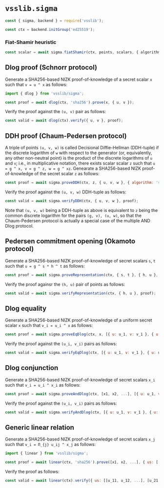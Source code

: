 # `vsslib.sigma`

```js
const { sigma, backend } = require('vsslib');

const ctx = backend.initGroup('ed25519');
```

### Fiat-Shamir heuristic

```js
const scalar = await sigma.fiatShamir(ctx, points, scalars, { algorithm, nonce });
```

## Dlog proof (Schnorr protocol)

Generate a SHA256-based NIZK proof-of-knowledge of a secret scalar `x` such
that `v = u ^ x` as follows:

```js
import { dlog } from 'vsslib/sigma';

const proof = await dlog(ctx, 'sha256').prove(x, { u, v });
```

Verify the proof against the `(u, v)` pair as follows:


```js
const valid = await dlog(ctx).verify({ u, v }, proof);
```

## DDH proof (Chaum-Pedersen protocol)

A triple of points `(u, v, w)` is called Decisional Diffie-Hellman (DDH-tuple)
if the discrete logarithm of `w` with respect to the generator (or,
equivalently, any other non-neutral point) is the product of the discrete
logarithms of `u` and `v`; i.e., in multiplicative notation, there exists
scalar scalar `z` such that `u = g ^ x, v = g ^ z, w = g ^ xz`.
Genearate a SHA256-based NIZK proof-of-knowledge of the secret scalar
`z` as follows:

```js
const proof = await sigma.proveDDH(ctx, z, { u, v, w }, { algorithm: 'sha256' });
```

Verify the proof against the `(u, v, w)` DDH-tuple as follows:

```js
const valid = await sigma.verifyDDH(ctx, { u, v, w }, proof);
```

Note that `(u, v, w)` being a DDH-tuple as above is equivalent to
`z` being the common discrete logarithm for the pairs `(g, v), (u, w)`,
so that the Chaum-Pedersen protocol is actually a special case of the multiple
AND Dlog protocol.

## Pedersen commitment opening (Okamoto protocol)

Generate a SHA256-based NIZK proof-of-knowledge of secret scalars `s`, `t`
such that `u = g ^ s * h ^ t` as follows:

```js
const proof = await sigma.proveRepresentation(ctx, { s, t }, { h, u }, { algorithm: 'sha256'});
```

Verify the proof againsr the `(h, u)` pair of points as follows:

```js
const valid = await sigma.verifyRepresentation(ctx, { h, u }, proof);
```

## Dlog equality 

Generate a SHA256-based NIZK proof-of-knowledge of a uniform secret scalar `x` such
that `v_i = u_i ^ x` as follows:

```js
const proof = await sigma.proveEqDlog(ctx, x, [{ u: u_1, v: v_1 }, { u: u_2, v: v_2 }, ...], { algorithm: 'sha256' });
```

Verify the proof against the `(u_i, v_i)` pairs as follows:


```js
const valid = await sigma.verifyEqDlog(ctx, [{ u: u_1, v: v_1 }, { u: u_2, v: v_2 }, ...], proof);
```

## Dlog conjunction 

Generate a SHA256-based NIZK proof-of-knowledge of secret scalars `x_i` such
that `v_i = u_i ^ x_i` as follows:

```js
const proof = await sigma.proveAndDlog(ctx, [x1, x2, ...], [{ u: u_1, v: v_1 }, { u: u_2, v: v_2 }, ...], { algorithm: 'sha256' });
```

Verify the proof against the `(u_i, v_i)` pairs as follows:


```js
const valid = await sigma.verifyAndDlog(ctx, [{ u: u_1, v: v_1 }, { u: u_2, v: v_2 }, ...], proof);
```

## Generic linear relation 

Generate a SHA256-based NIZK proof-of-knowledge of secret scalars `x_j` such
that `v_i = Π_{j} u_ij ^ x_j` as follows:

```js
import { linear } from 'vsslib/sigma';

const proof = await linear(ctx, 'sha256').prove([x1, x2, ...], { us: [[u_11, u_12, ...], [u_21, u_22, ...], ...], vs: [v_1, v_2, ...] });
```

Verify the proof as follows:

```js
const valid = await linear(ctx).verify({ us: [[u_11, u_12, ...], [u_21, u_22, ...], ...], vs: [v_1, v_2, ...] }, proof);
```
